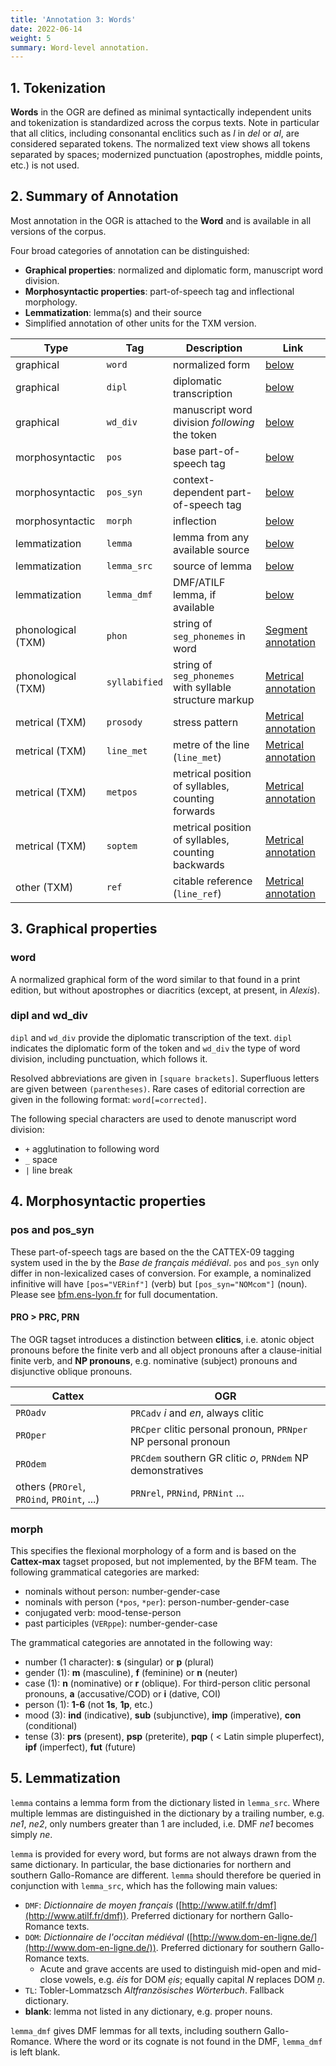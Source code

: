 ```yaml
---
title: 'Annotation 3: Words'
date: 2022-06-14
weight: 5
summary: Word-level annotation.
---
```


## 1. Tokenization

__Words__ in the OGR are defined as minimal syntactically independent units
and tokenization is standardized across the corpus texts. Note in particular
that all clitics, including consonantal enclitics such as _l_ in _del_ or
_al_, are considered separated tokens. The normalized text view shows
all tokens separated by spaces; modernized punctuation (apostrophes, middle points,
etc.) is not used.

## 2. Summary of Annotation

Most annotation in the OGR is attached to the __Word__ and is available in all versions of the corpus.

Four broad categories of annotation can be distinguished:
+ __Graphical properties__: normalized and diplomatic form, manuscript word division.
+ __Morphosyntactic properties__: part-of-speech tag and inflectional morphology.
+ __Lemmatization__: lemma(s) and their source
+ Simplified annotation of other units for the TXM version.

| Type | Tag | Description | Link |
| --- | --- | --- | --- |
| graphical | `word` | normalized form | [below](#3-graphical-properties) |
| graphical | `dipl` | diplomatic transcription | [below](#3-graphical-properties) |
| graphical | `wd_div` | manuscript word division _following_ the token | [below](#3-graphical-properties) |
| morphosyntactic | `pos` | base part-of-speech tag | [below](#4-morphosyntactic-properties) |
| morphosyntactic | `pos_syn` | context-dependent part-of-speech tag | [below](#4-morphosyntactic-properties) |
| morphosyntactic | `morph` | inflection | [below](#4-morphosyntactic-properties) |
| lemmatization | `lemma` | lemma from any available source | [below](#5-lemmatization) |
| lemmatization | `lemma_src` | source of lemma | [below](#5-lemmatization) |
| lemmatization | `lemma_dmf` | DMF/ATILF lemma, if available | [below](#5-lemmatization) |
| phonological (TXM) | `phon` | string of `seg_phonemes` in word | [Segment annotation](/docs/annotation-segs) |
| phonological (TXM) | `syllabified` | string of `seg_phonemes` with syllable structure markup | [Metrical annotation](/docs/annotation-sylls#4-the-txm-version) |
| metrical (TXM) | `prosody` | stress pattern | [Metrical annotation](/docs/annotation-sylls#4-the-txm-version) |
| metrical (TXM) | `line_met` | metre of the line (`line_met`) | [Metrical annotation](/docs/annotation-sylls#4-the-txm-version) |
| metrical (TXM) | `metpos` | metrical position of syllables, counting forwards | [Metrical annotation](/docs/annotation-sylls#4-the-txm-version) |
| metrical (TXM) | `soptem` | metrical position of syllables, counting backwards | [Metrical annotation](/docs/annotation-sylls#4-the-txm-version) |
| other (TXM) | `ref` | citable reference (`line_ref`) | [Metrical annotation](/docs/annotation-sylls4-the-txm-version) |

## 3. Graphical properties

### word

A normalized graphical form of the word similar to that found in a print edition,
but without apostrophes or diacritics (except, at present, in _Alexis_).

### dipl and wd_div

`dipl` and `wd_div` provide the diplomatic transcription of the text.
`dipl` indicates the diplomatic form of the token and `wd_div` the type of word
division, including punctuation, which follows it.

Resolved abbreviations are given in `[square brackets]`.
Superfluous letters are given between `(parentheses)`.
Rare cases of editorial correction are given in the following format: `word[=corrected]`.

The following special characters are used to denote manuscript word division:
+ `+` agglutination to following word
+ `_` space
+ `|` line break

## 4. Morphosyntactic properties

### pos and pos_syn

These part-of-speech tags are based on the the CATTEX-09 tagging system used in the by the 
_Base de français médiéval_. 
`pos` and `pos_syn` only differ in non-lexicalized cases of conversion. 
For example, a nominalized
infinitive will have `[pos="VERinf"]` (verb) but `[pos_syn="NOMcom"]` (noun).
Please see [bfm.ens-lyon.fr](http://bfm.ens-lyon.fr) for full documentation.

#### PRO > PRC, PRN

The OGR tagset introduces a distinction between __clitics__, i.e. atonic object pronouns
before the finite verb and all object pronouns after a clause-initial finite verb, and
__NP pronouns__, e.g. nominative (subject) pronouns and disjunctive oblique pronouns.

| Cattex | OGR |
| --- | --- |
| `PROadv` | `PRCadv` _i_ and _en_, always clitic |
| `PROper` | `PRCper` clitic personal pronoun, `PRNper` NP personal pronoun |
| `PROdem` | `PRCdem` southern GR clitic _o_, `PRNdem` NP demonstratives |
| others (`PROrel`, `PROind`, `PROint`, ...) | `PRNrel`, `PRNind`, `PRNint` ... |

### morph

This specifies the flexional morphology of a form and is based on the __Cattex-max__
tagset proposed, but not implemented, by the BFM team. The following grammatical categories
are marked:

+ nominals without person: number-gender-case
+ nominals with person (`*pos`, `*per`): person-number-gender-case
+ conjugated verb: mood-tense-person
+ past participles (`VERppe`): number-gender-case

The grammatical categories are annotated in the following way:
+ number (1 character): __s__ (singular) or __p__ (plural)
+ gender (1): __m__ (masculine), __f__ (feminine) or __n__ (neuter)
+ case (1): __n__ (nominative) or __r__ (oblique). For third-person clitic personal pronouns, __a__ (accusative/COD) or __i__ (dative, COI) 
+ person (1): __1-6__ (not __1s__, __1p__, etc.)
+ mood (3): __ind__ (indicative), __sub__ (subjunctive), __imp__ (imperative), __con__ (conditional)
+ tense (3): __prs__ (present), __psp__ (preterite), __pqp__ ( < Latin simple pluperfect), __ipf__ (imperfect), __fut__ (future)

## 5. Lemmatization

`lemma` contains a lemma form from the dictionary listed in `lemma_src`.
Where multiple lemmas are distinguished in the dictionary by a trailing number,
e.g. _ne1_, _ne2_, only numbers greater than 1 are included, i.e. DMF _ne1_ becomes simply
_ne_.

`lemma` is provided for every word, but forms are not always drawn from the same dictionary.
In particular, the base dictionaries for northern and southern Gallo-Romance are different.
`lemma` should therefore be queried in conjunction with `lemma_src`, which has the following
main values:
+ `DMF`: _Dictionnaire de moyen français_ ([http://www.atilf.fr/dmf](http://www.atilf.fr/dmf)). Preferred dictionary for northern Gallo-Romance texts.
+ `DOM`: _Dictionnaire de l'occitan médiéval_ ([http://www.dom-en-ligne.de/](http://www.dom-en-ligne.de/)). Preferred dictionary for southern Gallo-Romance texts.
    + Acute and grave accents are used to distinguish mid-open and mid-close vowels, e.g. _éis_ for DOM _ẹis_; equally capital _N_ replaces DOM _ṉ_.
+ `TL`: Tobler-Lommatzsch _Altfranzösisches Wörterbuch_. Fallback dictionary.
+ __blank__: lemma not listed in any dictionary, e.g. proper nouns.


`lemma_dmf` gives DMF lemmas for all texts, including southern Gallo-Romance. 
Where the word or its cognate is not found in the DMF, `lemma_dmf` is left blank.
